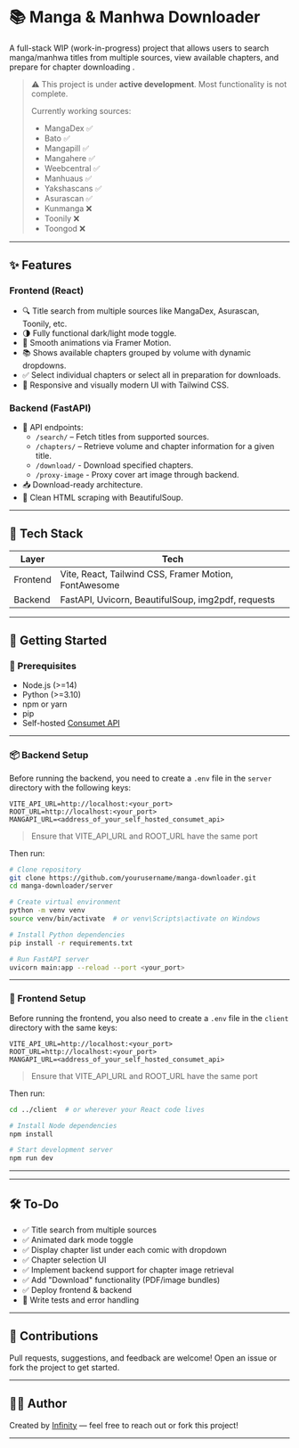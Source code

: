 
# 📚 Manga & Manhwa Downloader

A full-stack WIP (work-in-progress) project that allows users to search manga/manhwa titles from multiple sources, view available chapters, and prepare for chapter downloading .

> ⚠️ This project is under **active development**. Most functionality is not complete.
> 
> Currently working sources:
> - MangaDex ✅
> - Bato ✅
> - Mangapill ✅
> - Mangahere ✅
> - Weebcentral ✅
> - Manhuaus ✅ 
> - Yakshascans ✅
> - Asurascan ✅
> - Kunmanga ❌
> - Toonily ❌
> - Toongod ❌

---

## ✨ Features

### Frontend (React)

- 🔍 Title search from multiple sources like MangaDex, Asurascan, Toonily, etc.
- 🌗 Fully functional dark/light mode toggle.
- 🎨 Smooth animations via Framer Motion.
- 📚 Shows available chapters grouped by volume with dynamic dropdowns.
- ✅ Select individual chapters or select all in preparation for downloads.
- 📱 Responsive and visually modern UI with Tailwind CSS.

### Backend (FastAPI)

- 📡 API endpoints:
  - `/search/` – Fetch titles from supported sources.
  - `/chapters/` – Retrieve volume and chapter information for a given title.
  - `/download/` - Download specified chapters.
  - `/proxy-image` - Proxy cover art image through backend.
- 📥 Download-ready architecture.
- 🧼 Clean HTML scraping with BeautifulSoup.

---

## 🧰 Tech Stack

| Layer     | Tech                                                                 |
|-----------|----------------------------------------------------------------------|
| Frontend  | Vite, React, Tailwind CSS, Framer Motion, FontAwesome                |
| Backend   | FastAPI, Uvicorn, BeautifulSoup, img2pdf, requests                   |

---

## 🚀 Getting Started

### 🔧 Prerequisites

- Node.js (>=14)
- Python (>=3.10)
- npm or yarn
- pip
- Self-hosted [Consumet API](https://github.com/consumet/api.consumet.org)

---

### 📦 Backend Setup

Before running the backend, you need to create a `.env` file in the `server` directory with the following keys:

```env
VITE_API_URL=http://localhost:<your_port>
ROOT_URL=http://localhost:<your_port>
MANGAPI_URL=<address_of_your_self_hosted_consumet_api>
```

> Ensure that VITE_API_URL and ROOT_URL have the same port

Then run:

```bash
# Clone repository
git clone https://github.com/yourusername/manga-downloader.git
cd manga-downloader/server

# Create virtual environment
python -m venv venv
source venv/bin/activate  # or venv\Scripts\activate on Windows

# Install Python dependencies
pip install -r requirements.txt

# Run FastAPI server
uvicorn main:app --reload --port <your_port>
```

---

### 🎨 Frontend Setup

Before running the frontend, you also need to create a `.env` file in the `client` directory with the same keys:

```env
VITE_API_URL=http://localhost:<your_port>
ROOT_URL=http://localhost:<your_port>
MANGAPI_URL=<address_of_your_self_hosted_consumet_api>
```

> Ensure that VITE_API_URL and ROOT_URL have the same port

Then run:

```bash
cd ../client  # or wherever your React code lives

# Install Node dependencies
npm install

# Start development server
npm run dev
```

---

---

## 🛠️ To-Do

- ✅ Title search from multiple sources
- ✅ Animated dark mode toggle
- ✅ Display chapter list under each comic with dropdown
- ✅ Chapter selection UI
- ✅ Implement backend support for chapter image retrieval
- ✅ Add "Download" functionality (PDF/image bundles)
- ✅ Deploy frontend & backend
- 🔄 Write tests and error handling

---

## 🤝 Contributions

Pull requests, suggestions, and feedback are welcome! Open an issue or fork the project to get started.

---

## 👨‍💻 Author

Created by [Infinity](https://github.com/serplay) — feel free to reach out or fork this project!

---
